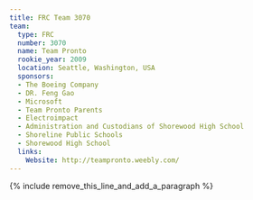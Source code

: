 ```yaml
---
title: FRC Team 3070
team:
  type: FRC
  number: 3070
  name: Team Pronto
  rookie_year: 2009
  location: Seattle, Washington, USA
  sponsors:
  - The Boeing Company
  - DR. Feng Gao
  - Microsoft
  - Team Pronto Parents
  - Electroimpact
  - Administration and Custodians of Shorewood High School
  - Shoreline Public Schools
  - Shorewood High School
  links:
    Website: http://teampronto.weebly.com/
---
```


{% include remove_this_line_and_add_a_paragraph %}